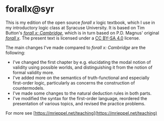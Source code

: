 forallx@syr
==============

This is my edition of the open source *forall x* logic textbook, which I use in my introductory logic class at Syracuse University.  It is based on Tim Button's [*forall x: Cambridge*](http://www.homepages.ucl.ac.uk/~uctytbu/forallxcam.pdf), which is in turn based on P.D. Magnus' original [*forall x*](https://www.fecundity.com/logic/).  The present text is licensed under a [CC BY-SA 4.0](https://creativecommons.org/licenses/by-sa/4.0/) license.

The main changes I've made compared to *forall x: Cambridge* are the following:

* I've changed the first chapter by e.g. elucidating the modal notion of validity using possible worlds, and distinguishing it from the notion of formal validity more.
* I've added more on the semantics of truth-functional and especially first-order logic, particularly as concerns the construction of countermodels.  
* I've made some changes to the natural deduction rules in both parts.
* I've modified the syntax for the first-order language, reordered the presentation of various topics, and revised the practice problems.

For more see [https://mrieppel.net/teaching](https://mrieppel.net/teaching)
